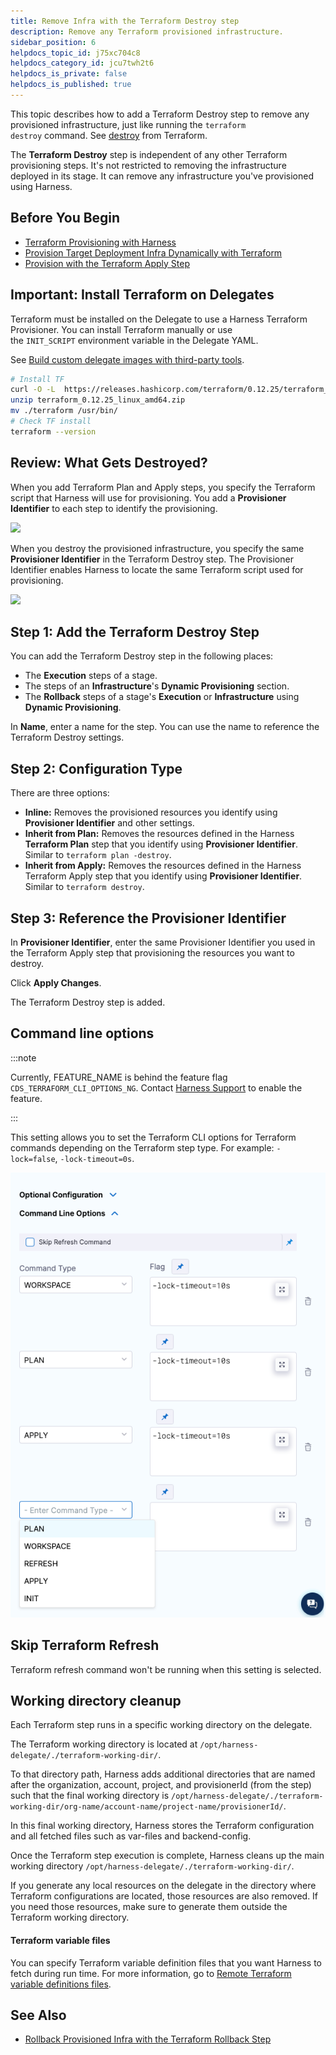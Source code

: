 ```yaml
---
title: Remove Infra with the Terraform Destroy step
description: Remove any Terraform provisioned infrastructure.
sidebar_position: 6
helpdocs_topic_id: j75xc704c8
helpdocs_category_id: jcu7twh2t6
helpdocs_is_private: false
helpdocs_is_published: true
---
```


This topic describes how to add a Terraform Destroy step to remove any provisioned infrastructure, just like running the `terraform destroy` command. See [destroy](https://www.terraform.io/docs/commands/destroy.html) from Terraform.

The **Terraform Destroy** step is independent of any other Terraform provisioning steps. It's not restricted to removing the infrastructure deployed in its stage. It can remove any infrastructure you've provisioned using Harness.

## Before You Begin

* [Terraform Provisioning with Harness](terraform-provisioning-with-harness)
* [Provision Target Deployment Infra Dynamically with Terraform](/docs/continuous-delivery/cd-infrastructure/terraform-infra/provision-infra-dynamically-with-terraform)
* [Provision with the Terraform Apply Step](run-a-terraform-plan-with-the-terraform-apply-step)

## Important: Install Terraform on Delegates

Terraform must be installed on the Delegate to use a Harness Terraform Provisioner. You can install Terraform manually or use the `INIT_SCRIPT` environment variable in the Delegate YAML.

See [Build custom delegate images with third-party tools](/docs/platform/Delegates/install-delegates/build-custom-delegate-images-with-third-party-tools).


```bash
# Install TF  
curl -O -L  https://releases.hashicorp.com/terraform/0.12.25/terraform_0.12.25_linux_amd64.zip  
unzip terraform_0.12.25_linux_amd64.zip  
mv ./terraform /usr/bin/  
# Check TF install  
terraform --version
```
## Review: What Gets Destroyed?

When you add Terraform Plan and Apply steps, you specify the Terraform script that Harness will use for provisioning. You add a **Provisioner Identifier** to each step to identify the provisioning.

![](./static/remove-provisioned-infra-with-terraform-destroy-00.png)

When you destroy the provisioned infrastructure, you specify the same **Provisioner Identifier** in the Terraform Destroy step. The Provisioner Identifier enables Harness to locate the same Terraform script used for provisioning.

![](./static/remove-provisioned-infra-with-terraform-destroy-01.png)

## Step 1: Add the Terraform Destroy Step

You can add the Terraform Destroy step in the following places:

* The **Execution** steps of a stage.
* The steps of an **Infrastructure**'s **Dynamic Provisioning** section.
* The **Rollback** steps of a stage's **Execution** or **Infrastructure** using **Dynamic Provisioning**.

In **Name**, enter a name for the step. You can use the name to reference the Terraform Destroy settings.

## Step 2: Configuration Type

There are three options:

* **Inline:** Removes the provisioned resources you identify using **Provisioner Identifier** and other settings.
* **Inherit from Plan:** Removes the resources defined in the Harness **Terraform Plan** step that you identify using **Provisioner Identifier**. Similar to `terraform plan -destroy`.
* **Inherit from Apply:** Removes the resources defined in the Harness Terraform Apply step that you identify using **Provisioner Identifier**. Similar to `terraform destroy`.

## Step 3: Reference the Provisioner Identifier

In **Provisioner Identifier**, enter the same Provisioner Identifier you used in the Terraform Apply step that provisioning the resources you want to destroy.

Click **Apply Changes**.

The Terraform Destroy step is added.

## Command line options

:::note

Currently, FEATURE_NAME is behind the feature flag `CDS_TERRAFORM_CLI_OPTIONS_NG`. Contact [Harness Support](mailto:support@harness.io) to enable the feature.

:::

This setting allows you to set the Terraform CLI options for Terraform commands depending on the Terraform step type. For example: `-lock=false`, `-lock-timeout=0s`.

![](./static/run-a-terraform-plan-with-the-terraform-apply-step-18.png)

## Skip Terraform Refresh

Terraform refresh command won't be running when this setting is selected.

## Working directory cleanup
Each Terraform step runs in a specific working directory on the delegate.

The Terraform working directory is located at `/opt/harness-delegate/./terraform-working-dir/`.

To that directory path, Harness adds additional directories that are named after the organization, account, project, and provisionerId (from the step) such that the final working directory is `/opt/harness-delegate/./terraform-working-dir/org-name/account-name/project-name/provisionerId/`.

In this final working directory, Harness stores the Terraform configuration and all fetched files such as var-files and backend-config.

Once the Terraform step execution is complete, Harness cleans up the main working directory `/opt/harness-delegate/./terraform-working-dir/`.

If you generate any local resources on the delegate in the directory where Terraform configurations are located, those resources are also removed. If you need those resources, make sure to generate them outside the Terraform working directory.

#### Terraform variable files

You can specify Terraform variable definition files that you want Harness to fetch during run time. For more information, go to [Remote Terraform variable definitions files](/docs/continuous-delivery/cd-infrastructure/terraform-infra/optional-tf-var-files).

## See Also

* [Rollback Provisioned Infra with the Terraform Rollback Step](rollback-provisioned-infra-with-the-terraform-rollback-step)

